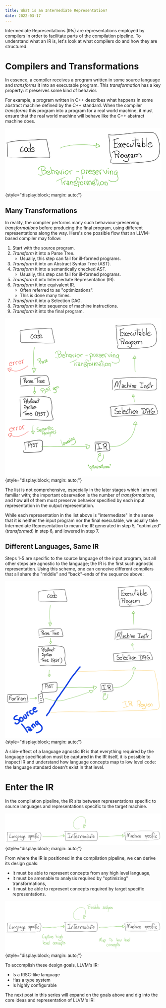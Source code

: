 ```yaml
---
title: What is an Intermediate Representation?
date: 2022-03-17
---
```


Intermediate Representations (IRs) are representations employed by compilers in
order to facilitate parts of the compilation pipeline. To understand what an
IR is, let's look at what compilers do and how they are structured.

# Compilers and Transformations

In essence, a compiler receives a program written in some source language and
_transforms_ it into an executable program. This _transformation_ has a key
property: it preserves some kind of behavior.

For example, a program written in C++ describes what happens in some abstract
machine defined by the C++ standard. When the compiler _transforms_ this
program into a program for a real world machine, it must ensure that the real
world machine will behave like the C++ abstract machine does.

![](behavior_preserving_transformation.svg){style="display:block; margin: auto;"}

## Many Transformations

In reality, the compiler performs many such behaviour-preserving
_transformations_ before producing the final program, using different
representations along the way. Here's one possible flow that an LLVM-based
compiler may follow:

1. Start with the source program.
2. _Transform_ it into a Parse Tree.
   * Usually, this step can fail for ill-formed programs.
3. _Transform_ it into an Abstract Syntax Tree (AST).
4. _Transform_ it into a semantically checked AST.
   * Usually, this step can fail for ill-formed programs.
5. _Transform_ it into Intermediate Representation (IR).
6. _Transform_ it into equivalent IR.
   * Often referred to as "optimizations".
   * This is done many times.
7. _Transform_ it into a Selection DAG.
9. _Transform_ it into sequence of machine instructions.
10. _Transform_ it into the final program.

![](expanded_transformations.svg){style="display:block; margin: auto;"}

The list is not comprehensive, especially in the later stages which I am not
familiar with; the important observation is the number of _transformations_,
and how __all__ of them must preserve behavior specified by each input
representation in the output representation.

While each representation in the list above is "intermediate" in the sense that
it is neither the input program nor the final executable, we usually take
Intermediate Representation to mean the IR generated in step 5, "optimized"
(_transformed_) in step 6, and lowered in step 7.

## Different Languages, Same IR

Steps 1-5 are specific to the source language of the input program, but all
other steps are agnostic to the language; the IR is the first such agnostic
representation. Using this scheme, one can conceive different compilers that
all share the "middle" and "back"-ends of the sequence above:

![](more_frontends.svg){style="display:block; margin: auto;"}

A side-effect of a language agnostic IR is that everything required by the
language specification must be captured in the IR itself, it is possible to
inspect IR and understand how language concepts map to low level code: the
language standard doesn't exist in that level.

# Enter the IR

In the compilation pipeline, the IR sits between representations specific to
source languages and representations specific to the target machine.

![](ir_position.svg){style="display:block; margin: auto;"}

From where the IR is positioned in the compilation pipeline, we can derive its
design goals:

* It must be able to represent concepts from any high level language,
* It must be amenable to analysis required by "optimizing" transformations,
* It must be able to represent concepts required by target specific
representations.

![](ir_position_and_goals.svg){style="display:block; margin: auto;"}

To accomplish these design goals, LLVM's IR:

* Is a RISC-like language
* Has a type system
* Is highly configurable

The next post in this series will expand on the goals above and dig into the
core ideas and representation of LLVM's IR!
